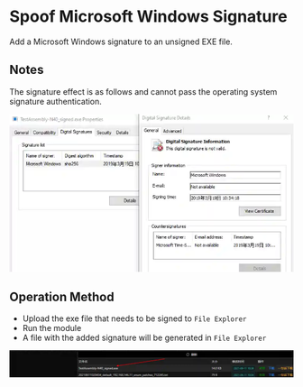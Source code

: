 # Spoof Microsoft Windows Signature

Add a Microsoft Windows signature to an unsigned EXE file.

## Notes

The signature effect is as follows and cannot pass the operating system signature authentication.

![](img/DefenseEvasion_CodeSigning_StolenMircosoftWindowsSignature/1.webp)

## Operation Method

+ Upload the exe file that needs to be signed to `File Explorer`
+ Run the module
+ A file with the added signature will be generated in `File Explorer`

![](img/DefenseEvasion_CodeSigning_StolenMircosoftWindowsSignature/2.webp)